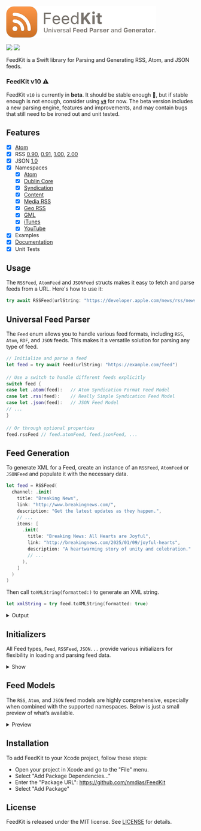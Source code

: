 <img src="./FeedKit.png" width="400"><br>

[![](https://img.shields.io/endpoint?url=https%3A%2F%2Fswiftpackageindex.com%2Fapi%2Fpackages%2Fnmdias%2FFeedKit%2Fbadge%3Ftype%3Dswift-versions)](https://swiftpackageindex.com/nmdias/FeedKit)
[![](https://img.shields.io/endpoint?url=https%3A%2F%2Fswiftpackageindex.com%2Fapi%2Fpackages%2Fnmdias%2FFeedKit%2Fbadge%3Ftype%3Dplatforms)](https://swiftpackageindex.com/nmdias/FeedKit)

FeedKit is a Swift library for Parsing and Generating RSS, Atom, and JSON feeds.

### FeedKit v10 :warning:

FeedKit `v10` is currently in **beta**. It should be stable enough :eyes:, but if stable enough is not enough, consider using **[`v9`](https://github.com/nmdias/FeedKit/releases/tag/9.1.2)** for now. The beta version includes a new parsing engine, features and improvements, and may contain bugs that still need to be ironed out and unit tested.

## Features

- [x] [Atom](https://tools.ietf.org/html/rfc4287)
- [x] RSS [0.90](http://www.rssboard.org/rss-0-9-0), [0.91](http://www.rssboard.org/rss-0-9-1), [1.00](http://web.resource.org/rss/1.0/spec), [2.00](http://cyber.law.harvard.edu/rss/rss.html)
- [x] JSON [1.0](https://jsonfeed.org/version/1)
- [x] Namespaces
  - [x] [Atom](http://www.w3.org/2005/Atom)
  - [x] [Dublin Core](http://purl.org/dc/elements/1.1/)
  - [x] [Syndication](http://purl.org/rss/1.0/modules/syndication/)
  - [x] [Content](http://purl.org/rss/1.0/modules/content/)
  - [x] [Media RSS](http://search.yahoo.com/mrss/)
  - [x] [Geo RSS](http://www.georss.org/georss)
  - [x] [GML](http://www.opengis.net/gml)
  - [x] [iTunes](http://www.itunes.com/dtds/podcast-1.0.dtd)
  - [x] [YouTube](http://www.youtube.com/xml/schemas/2015)
- [x] Examples
- [x] [Documentation](https://swiftpackageindex.com/nmdias/FeedKit/main/documentation/feedkit)
- [x] Unit Tests

## Usage

The `RSSFeed`, `AtomFeed` and `JSONFeed` structs makes it easy to fetch and parse feeds from a URL. Here's how to use it:

```swift
try await RSSFeed(urlString: "https://developer.apple.com/news/rss/news.rss")
```

## Universal Feed Parser

The `Feed` enum allows you to handle various feed formats, including `RSS`, `Atom`, `RDF`, and `JSON` feeds. This makes it a versatile solution for parsing any type of feed.

```swift
// Initialize and parse a feed
let feed = try await Feed(urlString: "https://example.com/feed")

// Use a switch to handle different feeds explicitly
switch feed {
case let .atom(feed):   // Atom Syndication Format Feed Model
case let .rss(feed):    // Really Simple Syndication Feed Model
case let .json(feed):   // JSON Feed Model
// ...
}

// Or through optional properties
feed.rssFeed // feed.atomFeed, feed.jsonFeed, ...
```

## Feed Generation

To generate XML for a Feed, create an instance of an `RSSFeed`, `AtomFeed` or `JSONFeed` and populate it with the necessary data.

```swift
let feed = RSSFeed(
  channel: .init(
    title: "Breaking News",
    link: "http://www.breakingnews.com/",
    description: "Get the latest updates as they happen.",
    // ...
    items: [
      .init(
        title: "Breaking News: All Hearts are Joyful",
        link: "http://breakingnews.com/2025/01/09/joyful-hearts",
        description: "A heartwarming story of unity and celebration."
        // ...
      ),
    ]
  )
)
```

Then call `toXMLString(formatted:)` to generate an XML string.

```swift
let xmlString = try feed.toXMLString(formatted: true)
```

<details>
  <summary>Output</summary>

```xml
<?xml version="1.0" encoding="UTF-8"?>
<rss version="2.0">
  <channel>
    <title>Breaking News</title>
    <link>http://www.breakingnews.com/</link>
    <description>Get the latest updates as they happen.</description>
    <item>
      <title>Breaking News: All Hearts are Joyful</title>
      <link>http://breakingnews.com/2025/01/09/joyful-hearts</link>
      <description>A heartwarming story of unity and celebration.</description>
    </item>
  </channel>
</rss>
```

</details>

## Initializers

All Feed types, `Feed`, `RSSFeed`, `JSON...` provide various initializers for flexibility in loading and parsing feed data.

<details>
  <summary>Show</summary>

From a URL `String`:

```swift
init(urlString: String) async throws
```

From a `URL`, handling both local file URLs and remote URLs:

```swift
init(url: URL) async throws
```

From a local file `URL`:

```swift
init(fileURL url: URL) throws
```

From a remote `URL`:

```swift
init(remoteURL url: URL) async throws
```

From an XML or JSON `String`:

```swift
init(string: String) throws
```

From raw `Data`:

```swift
init(data: Data) throws
```

These initializers provide a flexible way to load feeds from the most common sources.

</details>

## Feed Models

The `RSS`, `Atom`, and `JSON` feed models are highly comprehensive, especially when combined with the supported namespaces. Below is just a small preview of what’s available.

<details>
<summary>Preview</summary>

#### RSS

```swift
feed.title
feed.link
feed.description
feed.language
feed.copyright
feed.managingEditor
feed.webMaster
feed.pubDate
feed.lastBuildDate
feed.categories
feed.generator
feed.docs
feed.cloud
feed.rating
feed.ttl
feed.image
feed.textInput
feed.skipHours
feed.skipDays
//...
feed.dublinCore
feed.syndication
feed.iTunes
// ...

let item = feed.items?.first

item?.title
item?.link
item?.description
item?.author
item?.categories
item?.comments
item?.enclosure
item?.guid
item?.pubDate
item?.source
//...
item?.dublinCore
item?.content
item?.iTunes
item?.media
// ...
```

#### Atom

```swift
feed.title
feed.subtitle
feed.links
feed.updated
feed.authors
feed.contributors
feed.id
feed.generator
feed.icon
feed.logo
feed.rights
// ...

let entry = feed.entries?.first

entry?.title
entry?.summary
entry?.authors
entry?.contributors
entry?.links
entry?.updated
entry?.categories
entry?.id
entry?.content
entry?.published
entry?.source
entry?.rights
// ...
```

#### JSON

```swift
feed.version
feed.title
feed.homePageURL
feed.feedUrl
feed.description
feed.userComment
feed.nextUrl
feed.icon
feed.favicon
feed.author
feed.expired
feed.hubs
feed.extensions
// ...

let item = feed.items?.first

item?.id
item?.url
item?.externalUrl
item?.title
item?.contentText
item?.contentHtml
item?.summary
item?.image
item?.bannerImage
item?.datePublished
item?.dateModified
item?.author
item?.url
item?.tags
item?.attachments
item?.extensions
// ...
```

</details>

## Installation

To add FeedKit to your Xcode project, follow these steps:

- Open your project in Xcode and go to the "File" menu.
- Select "Add Package Dependencies…"
- Enter the "Package URL": https://github.com/nmdias/FeedKit
- Select "Add Package"

## License

FeedKit is released under the MIT license. See [LICENSE](https://github.com/nmdias/FeedKit/blob/master/LICENSE) for details.
